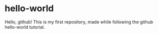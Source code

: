 # hello-world
Hello, github! This is my first repository, made while following the github hello-world tutorial.
